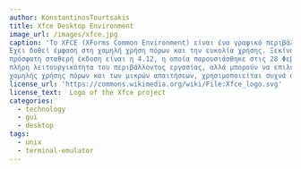 ```yaml
---
author: KonstantinosTourtsakis 
title: Xfce Desktop Environment
image_url: /images/xfce.jpg
caption: 'Το XFCE (XForms Common Environment) είναι ένα γραφικό περιβάλλον εργασίας για λειτουργικά συστήματα Unix ή βασισμένα στο Unix, όπως το Linux. 
Έχει δοθεί έμφαση στη χαμηλή χρήση πόρων και την ευκολία χρήσης. Ξεκίνησε να αναπτύσσεται το 1996 από τον Ολιβιέ Φουρντάν (Olivier Fourdan) και η πιο 
πρόσφατη σταθερή έκδοση είναι η 4.12, η οποία παρουσιάσθηκε στις 28 Φεβρουαρίου 2015. Αποτελείται από "πακέτα" εφαρμογών που συνδυαζόμενα δίνουν την 
πλήρη λειτουργικότητα του περιβάλλοντος εργασίας, αλλά μπορούν να επιλεγούν ξεχωριστά ανάλογα με τις προσωπικές ανάγκες του χρήστη. Το XFCE, λόγω της 
χαμηλής χρήσης πόρων και των μικρών απαιτήσεων, χρησιμοποιείται συχνά σε παλιούς υπολογιστές, με περιορισμένες δυνατότητες.'
license_url: 'https://commons.wikimedia.org/wiki/File:Xfce_logo.svg'
license_text:  Logo of the Xfce project
categories:
  - technology
  - gui
  - desktop
tags:
  - unix
  - terminal-emulator
---
```

